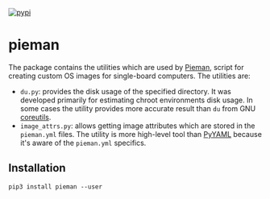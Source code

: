 [![pypi](https://badge.fury.io/py/pieman.svg)](https://badge.fury.io/py/pieman)

# pieman

The package contains the utilities which are used by [Pieman](https://github.com/tolstoyevsky/pieman), script for creating custom OS images for single-board computers. The utilities are:

* `du.py`: provides the disk usage of the specified directory. It was developed primarily for estimating chroot environments disk usage. In some cases the utility provides more accurate result than `du` from GNU [coreutils](https://gnu.org/software/coreutils/).
* `image_attrs.py`: allows getting image attributes which are stored in the `pieman.yml` files. The utility is more high-level tool than [PyYAML](https://pyyaml.org) because it's aware of the `pieman.yml` specifics.

## Installation

```pip3 install pieman --user```
